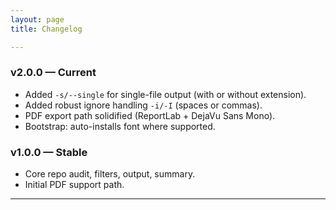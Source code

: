 ```yaml
---
layout: page
title: Changelog

---
```


### v2.0.0 — Current
- Added `-s/--single` for single-file output (with or without extension).
- Added robust ignore handling `-i/-I` (spaces or commas).
- PDF export path solidified (ReportLab + DejaVu Sans Mono).
- Bootstrap: auto-installs font where supported.

### v1.0.0 — Stable
- Core repo audit, filters, output, summary.
- Initial PDF support path.


---
